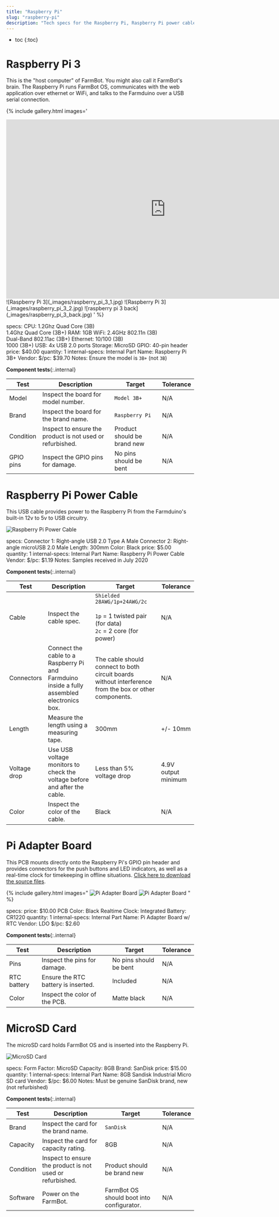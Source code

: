 ```yaml
---
title: "Raspberry Pi"
slug: "raspberry-pi"
description: "Tech specs for the Raspberry Pi, Raspberry Pi power cable, Pi adapter board, and microSD card in FarmBot Genesis. Visit [our shop](http://shop.farm.bot) to purchase parts."
---
```


* toc
{:toc}

# Raspberry Pi 3

This is the "host computer" of FarmBot. You might also call it FarmBot's brain. The Raspberry Pi runs FarmBot OS, communicates with the web application over ethernet or WiFi, and talks to the Farmduino over a USB serial connection.

{% include gallery.html images='
<iframe width="854" height="480" src="https://www.youtube.com/embed/jF8q6WAS-rU" frameborder="0" allow="accelerometer; autoplay; clipboard-write; encrypted-media; gyroscope; picture-in-picture" allowfullscreen></iframe>
![Raspberry Pi 3](_images/raspberry_pi_3_1.jpg)
![Raspberry Pi 3](_images/raspberry_pi_3_2.jpg)
![raspberry pi 3 back](_images/raspberry_pi_3_back.jpg)
' %}

specs:
  CPU: 1.2Ghz Quad Core (3B)<br>1.4Ghz Quad Core (3B+)
  RAM: 1GB
  WiFi: 2.4GHz 802.11n (3B)<br>Dual-Band 802.11ac (3B+)
  Ethernet: 10/100 (3B)<br>1000 (3B+)
  USB: 4x USB 2.0 ports
  Storage: MicroSD
  GPIO: 40-pin header
price: $40.00
quantity: 1
internal-specs:
  Internal Part Name: Raspberry Pi 3B+
  Vendor: 
  $/pc: $39.70
  Notes: Ensure the model is `3B+` (not `3B`)

**Component tests**{:.internal}

|Test         |Description  |Target       |Tolerance    |
|-------------|-------------|-------------|-------------|
|Model        |Inspect the board for model number.|`Model 3B+`|N/A
|Brand        |Inspect the board for the brand name.|`Raspberry Pi`|N/A
|Condition    |Inspect to ensure the product is not used or refurbished.|Product should be brand new|N/A
|GPIO pins    |Inspect the GPIO pins for damage.|No pins should be bent|N/A

# Raspberry Pi Power Cable

This USB cable provides power to the Raspberry Pi from the Farmduino's built-in 12v to 5v to USB circuitry.

![Raspberry Pi Power Cable](_images/pi_power_cable.jpg)

specs:
  Connector 1: Right-angle USB 2.0 Type A Male
  Connector 2: Right-angle microUSB 2.0 Male
  Length: 300mm
  Color: Black
price: $5.00
quantity: 1
internal-specs:
  Internal Part Name: Raspberry Pi Power Cable
  Vendor: 
  $/pc: $1.19
  Notes: Samples received in July 2020

**Component tests**{:.internal}

|Test         |Description  |Target       |Tolerance    |
|-------------|-------------|-------------|-------------|
|Cable        |Inspect the cable spec.|`Shielded 28AWG/1p+24AWG/2c`<br><br>`1p` = 1 twisted pair (for data)<br>`2c` = 2 core (for power)|N/A
|Connectors   |Connect the cable to a Raspberry Pi and Farmduino inside a fully assembled electronics box.|The cable should connect to both circuit boards without interference from the box or other components.|N/A
|Length       |Measure the length using a measuring tape.|300mm|+/- 10mm
|Voltage drop |Use USB voltage monitors to check the voltage before and after the cable.|Less than 5% voltage drop|4.9V output minimum
|Color        |Inspect the color of the cable.|Black|N/A

# Pi Adapter Board

This PCB mounts directly onto the Raspberry Pi's GPIO pin header and provides connectors for the push buttons and LED indicators, as well as a real-time clock for timekeeping in offline situations. [Click here to download the source files](https://drive.google.com/drive/folders/1P8Pdpv2Jrlygh-WBlnO5RMSocQVUQCna?usp=sharing).

{% include gallery.html images="
![Pi Adapter Board](_images/pi_adapter_board_1.jpg)
![Pi Adapter Board](_images/pi_adapter_board_2.jpg)
" %}

specs:
price: $10.00
  PCB Color: Black
  Realtime Clock: Integrated
  Battery: CR1220
quantity: 1
internal-specs:
  Internal Part Name: Pi Adapter Board w/ RTC
  Vendor: LDO
  $/pc: $2.60

**Component tests**{:.internal}

|Test         |Description  |Target       |Tolerance    |
|-------------|-------------|-------------|-------------|
|Pins         |Inspect the pins for damage.|No pins should be bent|N/A
|RTC battery  |Ensure the RTC battery is inserted.|Included|N/A
|Color        |Inspect the color of the PCB.|Matte black|N/A

# MicroSD Card

The microSD card holds FarmBot OS and is inserted into the Raspberry Pi.

![MicroSD Card](_images/microsd_card.jpg)

specs:
  Form Factor: MicroSD
  Capacity: 8GB
  Brand: SanDisk
price: $15.00
quantity: 1
internal-specs:
  Internal Part Name: 8GB Sandisk Industrial Micro SD card
  Vendor: 
  $/pc: $6.00
  Notes: Must be genuine SanDisk brand, new (not refurbished)

**Component tests**{:.internal}

|Test         |Description  |Target       |Tolerance    |
|-------------|-------------|-------------|-------------|
|Brand        |Inspect the card for the brand name.|`SanDisk`|N/A
|Capacity     |Inspect the card for capacity rating.|8GB|N/A
|Condition    |Inspect to ensure the product is not used or refurbished.|Product should be brand new|N/A
|Software     |Power on the FarmBot.|FarmBot OS should boot into configurator.|N/A